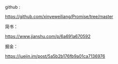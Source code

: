 
github : 

https://github.com/xinyeweiliang/Promise/tree/master

简书：

https://www.jianshu.com/p/6a691a670592

掘金：

https://juejin.im/post/5a5b2b176fb9a01ca7136976